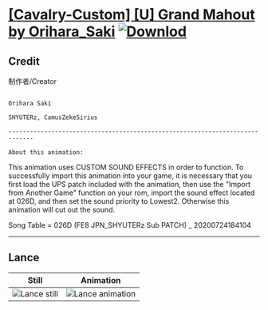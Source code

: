 # [\[Cavalry-Custom\] \[U\] Grand Mahout by Orihara_Saki](./) [![Downlod](https://img.shields.io/badge/Download--red?style=social&logo=github)](https://minhaskamal.github.io/DownGit/#/home?url=https://github.com/Klokinator/FE-Repo/tree/main/Battle%20Animations%2FMounted%20-%20Cavs%2C%20Paladins%2C%20Rangers%2F%5BCavalry-Custom%5D%20%5BU%5D%20Grand%20Mahout%20by%20Orihara_Saki%2F2.%20Lance)

## Credit

制作者/Creator

~~~~~~~~~~~~~~

Orihara Saki

SHYUTERz, CamusZekeSirius

-----------------------------------------------------------------------------

About this animation:

~~~~~~~~~~~~~~~~~~~~~~~

This animation uses CUSTOM SOUND EFFECTS in order to function. To successfully import this animation into your game, it is necessary that you first load the UPS patch included with the animation, then use the "Import from Another Game" function on your rom, import the sound effect located at 026D, and then set the sound priority to Lowest2. Otherwise this animation will cut out the sound.

Song Table = 026D (FE8 JPN_SHYUTERz Sub PATCH) _ 20200724184104

-----------------------------------------------------------------------------

## Lance

| Still | Animation |
| :---: | :-------: |
| ![Lance still](./Lance_000.png) | ![Lance animation](./Lance.gif) |
